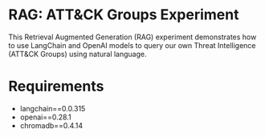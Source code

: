 # RAG: ATT&CK Groups Experiment
This Retrieval Augmented Generation (RAG) experiment demonstrates how to use LangChain and OpenAI models to query our own Threat Intelligence (ATT&CK Groups) using natural language.

# Requirements

* langchain==0.0.315
* openai==0.28.1
* chromadb==0.4.14